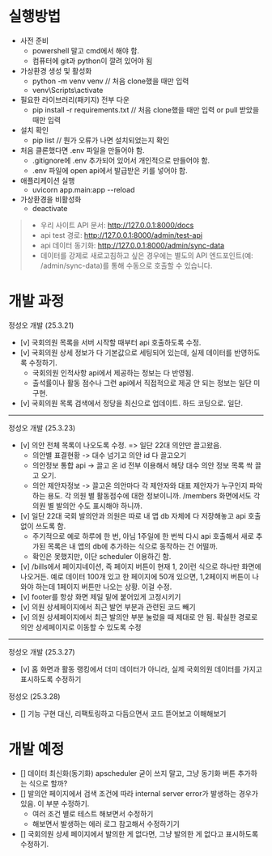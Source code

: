 # 실행방법

- 사전 준비
  - powershell 말고 cmd에서 해야 함.
  - 컴퓨터에 git과 python이 깔려 있어야 됨
- 가상환경 생성 및 활성화
  - python -m venv venv // 처음 clone했을 때만 입력
  - venv\Scripts\activate
- 필요한 라이브러리(패키지) 전부 다운
  - pip install -r requirements.txt // 처음 clone했을 때만 입력 or pull 받았을 때만 입력
- 설치 확인
  - pip list // 뭔가 오류가 나면 설치되었는지 확인
- 처음 클론했다면 .env 파일을 만들어야 함.
  - .gitignore에 .env 추가되어 있어서 개인적으로 만들어야 함.
  - .env 파일에 open api에서 발급받은 키를 넣어야 함.
- 애플리케이션 실행
  - uvicorn app.main:app --reload
- 가상환경을 비활성화
  - deactivate


> - 우리 사이트 API 문서: http://127.0.0.1:8000/docs
> - api test 경로: http://127.0.0.1:8000/admin/test-api
> - api 데이터 동기화: http://127.0.0.1:8000/admin/sync-data
> - 데이터를 강제로 새로고침하고 싶은 경우에는 별도의 API 엔드포인트(예: /admin/sync-data)를 통해 수동으로 호출할 수 있습니다.

# 개발 과정

정성오 개발 (25.3.21)
- [v] 국회의원 목록을 서버 시작할 때부터 api 호출하도록 수정.
- [v] 국회의원 상세 정보가 다 기본값으로 세팅되어 있는데, 실제 데이터를 반영하도록 수정하기.
  - 국회의원 인적사항 api에서 제공하는 정보는 다 반영됨.
  - 출석률이나 활동 점수나 그런 api에서 직접적으로 제공 안 되는 정보는 일단 미구현.
- [v] 국회의원 목록 검색에서 정당을 최신으로 업데이트. 하드 코딩으로. 일단.

---
정성오 개발 (25.3.23)
- [v] 의안 전체 목록이 나오도록 수정. => 일단 22대 의안만 끌고왔음.
  - 의안별 표결현황 -> 대수 넘기고 의안 id 다 끌고오기
  - 의안정보 통합 api -> 끌고 온 id 전부 이용해서 해당 대수 의안 정보 목록 싹 끌고 오기.
  - 의안 제안자정보 -> 끌고온 의안마다 각 제안자와 대표 제안자가 누구인지 파악하는 용도. 각 의원 별 활동점수에 대한 정보이니까. /members 화면에서도 각 의원 별 발의안 수도 표시해야 하니까.
- [v] 일단 22대 국회 발의안과 의원은 따로 내 앱 db 자체에 다 저장해놓고 api 호출 없이 쓰도록 함.
  - 주기적으로 예로 하루에 한 번, 아님 1주일에 한 번씩 다시 api 호출해서 새로 추가된 목록은 내 앱의 db에 추가하는 식으로 동작하는 건 어떨까.
  - 확인은 못했지만, 이단 scheduler 이용하긴 함.
- [v] /bills에서 페이지네이션, 즉 페이지 버튼이 현재 1, 2이런 식으로 하나만 화면에 나오거든. 예로 데이터 100개 있고 한 페이지에 50개 있으면, 1,2페이지 버튼이 나와야 하는데 1페이지 버튼만 나오는 상황. 이걸 수정.
- [v] footer를 항상 화면 제일 밑에 붙어있게 고정시키기
- [v] 의원 상세페이지에서 최근 발언 부분과 관련된 코드 빼기
- [v] 의원 상세페이지에서 최근 발의안 부분 눌렀을 때 제대로 안 됨. 확실한 경로로 의안 상세페이지로 이동할 수 있도록 수정

---

정성오 개발 (25.3.27)
- [v] 홈 화면과 활동 랭킹에서 더미 데이터가 아니라, 실제 국회의원 데이터를 가지고 표시하도록 수정하기

정성오 (25.3.28)
- [] 기능 구현 대신, 리팩토링하고 다듬으면서 코드 뜯어보고 이해해보기

# 개발 예정

- [] 데이터 최신화(동기화) apscheduler 굳이 쓰지 말고, 그냥 동기화 버튼 추가하는 식으로 할까?
- [] 발의안 페이지에서 검색 조건에 따라 internal server error가 발생하는 경우가 있음. 이 부분 수정하기.
  - 여러 조건 별로 테스트 해보면서 수정하기
  - 해보면서 발생하는 에러 로그 참고해서 수정하기기
- [] 국회의원 상세 페이지에서 발의한 게 없다면, 그냥 발의한 게 없다고 표시하도록 수정하기.